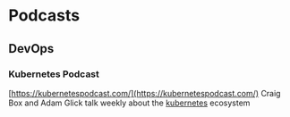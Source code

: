 # Podcasts

## DevOps
### Kubernetes Podcast
[https://kubernetespodcast.com/](https://kubernetespodcast.com/) 
Craig Box and Adam Glick talk weekly about the [kubernetes](/knowledge/it/devops/kubernetes.md) ecosystem	